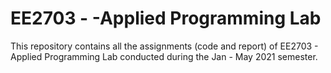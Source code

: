 # EE2703 - -Applied Programming Lab
This repository contains all the assignments (code and report) of EE2703 - Applied Programming Lab conducted during the Jan - May 2021 semester.
